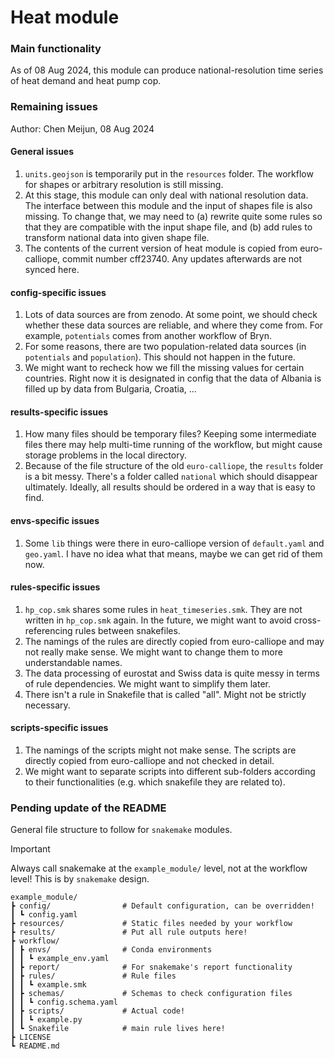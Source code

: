 # Heat module

### Main functionality

As of 08 Aug 2024, this module can produce national-resolution time series of heat demand and heat pump cop.


### Remaining issues
Author: Chen Meijun, 08 Aug 2024

#### General issues

1. `units.geojson` is temporarily put in the `resources` folder. The workflow for shapes or arbitrary resolution is still missing.
2. At this stage, this module can only deal with national resolution data. The interface between this module and the input of shapes file is also missing. To change that, we may need to (a) rewrite quite some rules so that they are compatible with the input shape file, and (b) add rules to transform national data into given shape file.
3. The contents of the current version of heat module is copied from euro-calliope, commit number cff23740. Any updates afterwards are not synced here.

#### config-specific issues
1. Lots of data sources are from zenodo. At some point, we should check whether these data sources are reliable, and where they come from. For example, `potentials` comes from another workflow of Bryn.
2. For some reasons, there are two population-related data sources (in `potentials` and `population`). This should not happen in the future.
3. We might want to recheck how we fill the missing values for certain countries. Right now it is designated in config that the data of Albania is filled up by data from Bulgaria, Croatia, ...

#### results-specific issues
1. How many files should be temporary files? Keeping some intermediate files there may help multi-time running of the workflow, but might cause storage problems in the local directory.
2. Because of the file structure of the old `euro-calliope`, the `results` folder is a bit messy. There's a folder called `national` which should disappear ultimately. Ideally, all results should be ordered in a way that is easy to find.

#### envs-specific issues
1. Some `lib` things were there in euro-calliope version of `default.yaml` and `geo.yaml`. I have no idea what that means, maybe we can get rid of them now.

#### rules-specific issues
1. `hp_cop.smk` shares some rules in `heat_timeseries.smk`. They are not written in `hp_cop.smk` again. In the future, we might want to avoid cross-referencing rules between snakefiles.
2. The namings of the rules are directly copied from euro-calliope and may not really make sense. We might want to change them to more understandable names.
3. The data processing of eurostat and Swiss data is quite messy in terms of rule dependencies. We might want to simplify them later.
4. There isn't a rule in Snakefile that is called "all". Might not be strictly necessary.

#### scripts-specific issues
1. The namings of the scripts might not make sense. The scripts are directly copied from euro-calliope and not checked in detail.
2. We might want to separate scripts into different sub-folders according to their functionalities (e.g. which snakefile they are related to).


### Pending update of the README

General file structure to follow for `snakemake` modules.

>[!important]
>Always call snakemake at the `example_module/` level, not at the workflow level!
>This is by `snakemake` design.

```ascii
example_module/
┣ config/                # Default configuration, can be overridden!
┃ ┗ config.yaml
┣ resources/             # Static files needed by your workflow
┣ results/               # Put all rule outputs here!
┣ workflow/
┃ ┣ envs/                # Conda environments
┃ ┃ ┗ example_env.yaml
┃ ┣ report/              # For snakemake's report functionality
┃ ┣ rules/               # Rule files
┃ ┃ ┗ example.smk
┃ ┣ schemas/             # Schemas to check configuration files
┃ ┃ ┗ config.schema.yaml
┃ ┣ scripts/             # Actual code!
┃ ┃ ┗ example.py
┃ ┗ Snakefile            # main rule lives here!
┣ LICENSE
┗ README.md
```

